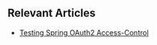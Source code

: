 ## Relevant Articles
- [Testing Spring OAuth2 Access-Control](https://www.baeldung.com/spring-oauth-testing-access-control)
